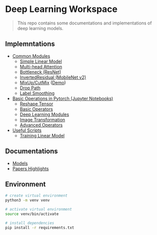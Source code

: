 # Deep Learning Workspace

> This repo contains some documentations and implementations of deep learning models.

## Implemntations

- [Common Modules](modules/)
  - [Simple Linear Model](modules/linear_model.py)
  - [Multi-head Attention](modules/multi-head-attention.py)
  - [Bottleneck (ResNet)](modules/resnet_bottleneck.py)
  - [InvertedResidual (MobileNet v2)](modules/mobilenet_invertedresidual.py)
  - [MixUp/CutMix](modules/mixup.py) ([Demo](modules/notebook_demos/mixup_demo.ipynb))
  - [Drop Path](modules/droppath.py)
  - [Label Smoothing](modules/labelsmoothing.py)
- [Basic Operations in Pytorch (Jupyter Notebooks)](basic_operations)
  - [Reshape Tensor](basic_operations/tensor_shape.ipynb)
  - [Basic Operators](basic_operations/operators.ipynb)
  - [Deep Learning Modules](basic_operations/nn_modules.ipynb)
  - [Image Transformation](basic_operations/image_transforms.ipynb)
  - [Advanced Operators](basic_operations/advanced_operators.ipynb)
- [Useful Scripts](scripts/)
  - [Training Linear Model](scripts/linear_model_solver.py)

## Documentations

- [Models](docs/models.md)
- [Papers Highlights](docs/PaperReviews.md)

## Environment
```bash
# create virtual environment
python3 -m venv venv

# activate virtual environment
source venv/bin/activate

# install dependencies
pip install -r requirements.txt
```
